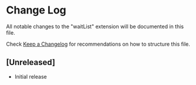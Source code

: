 # Change Log

All notable changes to the "waitList" extension will be documented in this file.

Check [Keep a Changelog](http://keepachangelog.com/) for recommendations on how to structure this file.

## [Unreleased]

- Initial release
